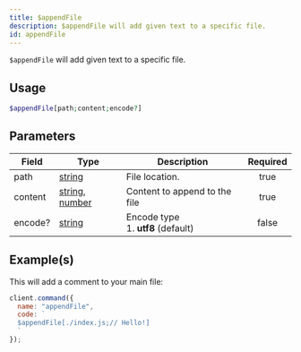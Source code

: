 ```yaml
---
title: $appendFile
description: $appendFile will add given text to a specific file.
id: appendFile
---
```


`$appendFile` will add given text to a specific file.

## Usage

```php
$appendFile[path;content;encode?]
```

## Parameters

| Field   | Type                                                                                                                                                                                                 | Description                              | Required |
| ------- | ---------------------------------------------------------------------------------------------------------------------------------------------------------------------------------------------------- | ---------------------------------------- | :------: |
| path    | [string](https://developer.mozilla.org/en-US/docs/Web/JavaScript/Reference/Global_Objects/String)                                                                                                    | File location.                           |   true   |
| content | [string](https://developer.mozilla.org/en-US/docs/Web/JavaScript/Reference/Global_Objects/String), [number](https://developer.mozilla.org/en-US/docs/Web/JavaScript/Reference/Global_Objects/Number) | Content to append to the file            |   true   |
| encode? | [string](https://developer.mozilla.org/en-US/docs/Web/JavaScript/Reference/Global_Objects/String)                                                                                                    | Encode type <br /> 1. **utf8** (default) |  false   |

## Example(s)

This will add a comment to your main file:

```javascript
client.command({
  name: "appendFile",
  code: `
  $appendFile[./index.js;// Hello!]
  `
});
```
